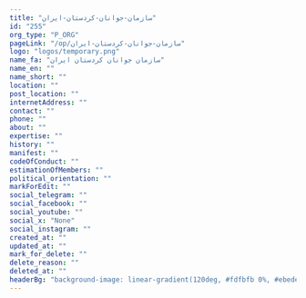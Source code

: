 ```yaml
---
title: "سازمان-جوانان-کردستان-ایران"
id: "255"
org_type: "P_ORG"
pageLink: "/op/سازمان-جوانان-کردستان-ایران"
logo: "logos/temporary.png"
name_fa: "سازمان جوانان کردستان ایران"
name_en: ""
name_short: ""
location: ""
post_location: ""
internetAddress: ""
contact: ""
phone: ""
about: ""
expertise: ""
history: ""
manifest: ""
codeOfConduct: ""
estimationOfMembers: ""
political_orientation: ""
markForEdit: ""
social_telegram: ""
social_facebook: ""
social_youtube: ""
social_x: "None"
social_instagram: ""
created_at: ""
updated_at: ""
mark_for_delete: ""
delete_reason: ""
deleted_at: ""
headerBg: "background-image: linear-gradient(120deg, #fdfbfb 0%, #ebedee 100%);"
---
```


